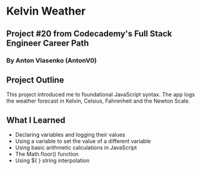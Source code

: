 # Kelvin Weather
## Project #20 from Codecademy's Full Stack Engineer Career Path
### By Anton Vlasenko (AntonV0)  
## Project Outline
This project introduced me to foundational JavaScript syntax. The app logs the weather forecast in Kelvin, Celsius, Fahrenheit and the Newton Scale.
## What I Learned
  - Declaring variables and logging their values
  - Using a variable to set the value of a different variable
  - Using basic arithmetic calculations in JavaScript
  - The Math.floor() function
  - Using ${ } string interpolation
